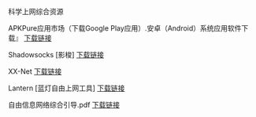 科学上网综合资源

APKPure应用市场（下载Google Play应用）.安卓（Android）系统应用软件下载』 [下载链接](https://github.com/Download-Mirrors/Backups/blob/master/APKPure.md) 

Shadowsocks [影梭]  [下载链接](https://github.com/Download-Mirrors/Backups/blob/master/Shadowsocks.md)

XX-Net [下载链接](https://github.com/Download-Mirrors/Backups/blob/master/XX-Net.md)

Lantern [蓝灯自由上网工具]  [下载链接](https://github.com/Download-Mirrors/Backups/blob/master/Lantern.md)

自由信息网络综合引导.pdf [下载链接](https://coding.net/u/Download-Mirrors/p/Documentation/git/raw/master/%25E8%2587%25AA%25E7%2594%25B1%25E4%25BF%25A1%25E6%2581%25AF%25E7%25BD%2591%25E7%25BB%259C%25E7%25BB%25BC%25E5%2590%2588%25E5%25BC%2595%25E5%25AF%25BC.pdf)
